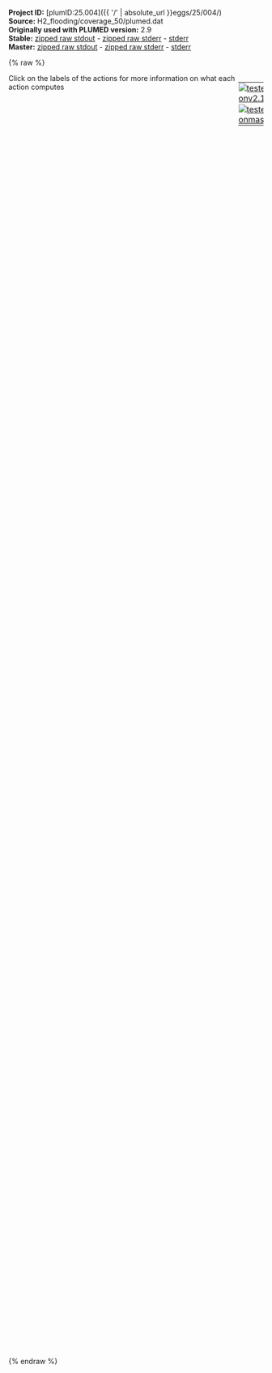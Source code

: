 **Project ID:** [plumID:25.004]({{ '/' | absolute_url }}eggs/25/004/)  
**Source:** H2_flooding/coverage_50/plumed.dat  
**Originally used with PLUMED version:** 2.9  
**Stable:** [zipped raw stdout](plumed.dat.plumed.stdout.txt.zip) - [zipped raw stderr](plumed.dat.plumed.stderr.txt.zip) - [stderr](plumed.dat.plumed.stderr)  
**Master:** [zipped raw stdout](plumed.dat.plumed_master.stdout.txt.zip) - [zipped raw stderr](plumed.dat.plumed_master.stderr.txt.zip) - [stderr](plumed.dat.plumed_master.stderr)  

{% raw %}
<div style="width: 100%; float:left">
<div style="width: 90%; float:left" id="value_details_data/H2_flooding/coverage_50/plumed.dat"> Click on the labels of the actions for more information on what each action computes </div>
<div style="width: 10%; float:left"><table><tr><td style="padding:1px"><a href="plumed.dat.plumed.stderr"><img src="https://img.shields.io/badge/v2.10-passing-green.svg" alt="tested onv2.10" /></a></td></tr><tr><td style="padding:1px"><a href="plumed.dat.plumed_master.stderr"><img src="https://img.shields.io/badge/master-passing-green.svg" alt="tested onmaster" /></a></td></tr></table></div></div>
<pre style="width=97%;">
<span class="plumedtooltip" style="color:blue"># vim: ft=plumed<span class="right">Enables syntax highlighting for PLUMED files in vim. See <a href="https://www.plumed.org/doc-master/user-doc/html/_vim_syntax.html">here for more details. </a><i></i></span></span>
<span style="color:blue" class="comment">#RESTART</span>
<span class="plumedtooltip" style="color:green">UNITS<span class="right">This command sets the internal units for the code. <a href="https://www.plumed.org/doc-master/user-doc/html/_u_n_i_t_s.html" style="color:green">More details</a><i></i></span></span> <span class="plumedtooltip">LENGTH<span class="right">the units of lengths<i></i></span></span>=A <span class="plumedtooltip">TIME<span class="right">the units of time<i></i></span></span>=0.001  <span style="color:blue" class="comment">#Amstroeng, kJ/mol, fs</span>
<br/><span style="display:none;" id="data/H2_flooding/coverage_50/plumed.dat">The UNITS action with label <b></b> calculates something</span><b name="data/H2_flooding/coverage_50/plumed.datHtot" onclick='showPath("data/H2_flooding/coverage_50/plumed.dat","data/H2_flooding/coverage_50/plumed.datHtot","data/H2_flooding/coverage_50/plumed.datHtot","violet")'>Htot</b><span style="display:none;" id="data/H2_flooding/coverage_50/plumed.datHtot">The GROUP action with label <b>Htot</b> calculates the following quantities:<table  align="center" frame="void" width="95%" cellpadding="5%"><tr><td width="5%"><b> Quantity </b>  </td><td width="5%"><b> Type </b>  </td><td><b> Description </b> </td></tr><tr><td width="5%">Htot</td><td width="5%"><font color="violet">atoms</font></td><td>indices of atoms specified in GROUP</td></tr></table></span>: <span class="plumedtooltip" style="color:green">GROUP<span class="right">Define a group of atoms so that a particular list of atoms can be referenced with a single label in definitions of CVs or virtual atoms. <a href="https://www.plumed.org/doc-master/user-doc/html/_g_r_o_u_p.html" style="color:green">More details</a><i></i></span></span> <span class="plumedtooltip">ATOMS<span class="right">the numerical indexes for the set of atoms in the group<i></i></span></span>=25,26,27,28,37,38,39,40,49,50,51,52,61,62,63,64,72,73,74,75,107,108,109,110,118,119,120,121,128,129,130,131,140,141,142,143,152,153,154,155,188,189,190,191,200,201,202,203,212,213,214,215,224,225,226,227,235,236,237,238,270,271,272,273,282,283,284,285,293,294,295,296,305,306,307,308,315,316,317,318,351,352,353,354,363,364,365,366,375,376,377,378,387,388,389,390,399,400,401,402,435,436,437,438,447,448,449,450,459,460,461,462,471,472,473,474,483,484,485,486,519,520,521,522,531,532,533,534,542,543,544,545,554,555,556,557,566,567,568,569,602,603,604,605,613,614,615,616,624,625,626,627,635,636,637,638,647,648,649,650,683,684,685,686,695,696,697,698,707,708,709,710,718,719,720,721,729,730,731,732
<span style="color:blue" class="comment"># Remove H of NH:</span>
<b name="data/H2_flooding/coverage_50/plumed.datH" onclick='showPath("data/H2_flooding/coverage_50/plumed.dat","data/H2_flooding/coverage_50/plumed.datH","data/H2_flooding/coverage_50/plumed.datH","violet")'>H</b><span style="display:none;" id="data/H2_flooding/coverage_50/plumed.datH">The GROUP action with label <b>H</b> calculates the following quantities:<table  align="center" frame="void" width="95%" cellpadding="5%"><tr><td width="5%"><b> Quantity </b>  </td><td width="5%"><b> Type </b>  </td><td><b> Description </b> </td></tr><tr><td width="5%">H</td><td width="5%"><font color="violet">atoms</font></td><td>indices of atoms specified in GROUP</td></tr></table></span>: <span class="plumedtooltip" style="color:green">GROUP<span class="right">Define a group of atoms so that a particular list of atoms can be referenced with a single label in definitions of CVs or virtual atoms. <a href="https://www.plumed.org/doc-master/user-doc/html/_g_r_o_u_p.html" style="color:green">More details</a><i></i></span></span> <span class="plumedtooltip">ATOMS<span class="right">the numerical indexes for the set of atoms in the group<i></i></span></span>=<b name="data/H2_flooding/coverage_50/plumed.datHtot">Htot</b> <span class="plumedtooltip">REMOVE<span class="right">remove these atoms from the list<i></i></span></span>=755,745,752,748,742,<b name="data/H2_flooding/coverage_50/plumed.dat"></b>,744,750,741,754,739,756,740,749,746,747,752,751,743

<span id="data/H2_flooding/coverage_50/plumed.datdHH_short"><b name="data/H2_flooding/coverage_50/plumed.datdHH" onclick='showPath("data/H2_flooding/coverage_50/plumed.dat","data/H2_flooding/coverage_50/plumed.datdHH","data/H2_flooding/coverage_50/plumed.datdHH_shortcut","blue")'>dHH</b><span style="display:none;" id="data/H2_flooding/coverage_50/plumed.datdHH_shortcut">The DISTANCES action with label <b>dHH</b> calculates the following quantities:<table  align="center" frame="void" width="95%" cellpadding="5%"><tr><td width="5%"><b> Quantity </b>  </td><td width="5%"><b> Type </b>  </td><td><b> Description </b> </td></tr><tr><td width="5%">dHH</td><td width="5%"><font color="blue">vector</font></td><td>the DISTANCES between the each pair of atoms that were specified</td></tr><tr><td width="5%">dHH_min</td><td width="5%"><font color="black">scalar</font></td><td>the minimum colvar</td></tr></table></span>: <span class="plumedtooltip" style="color:green">DISTANCES<span class="right">Calculate the distances between multiple piars of atoms This action is <a class="toggler" href='javascript:;' onclick='toggleDisplay("data/H2_flooding/coverage_50/plumed.datdHH");'>a shortcut</a>. <a href="https://www.plumed.org/doc-master/user-doc/html/_d_i_s_t_a_n_c_e_s.html">More details</a><i></i></span></span> <span class="plumedtooltip">GROUP<span class="right">Calculate the distance between each distinct pair of atoms in the group<i></i></span></span>=<b name="data/H2_flooding/coverage_50/plumed.datH">H</b> <span class="plumedtooltip">MIN<span class="right">calculate the minimum value<i></i></span></span>={BETA=20.0}
</span><span id="data/H2_flooding/coverage_50/plumed.datdHH_long" style="display:none;"><span style="color:blue" class="comment"># PLUMED interprets the command:
</span><span class="toggler" style="color:red" onclick='toggleDisplay("data/H2_flooding/coverage_50/plumed.datdHH")'># dHH: DISTANCES GROUP=H MIN={BETA=20.0}</span>
<span style="color:blue" class="comment"># as follows (Click the red comment above to revert to the short version of the input):</span>
<b name="data/H2_flooding/coverage_50/plumed.datdHH" onclick='showPath("data/H2_flooding/coverage_50/plumed.dat","data/H2_flooding/coverage_50/plumed.datdHH","data/H2_flooding/coverage_50/plumed.datdHH","blue")'>dHH</b><span style="display:none;" id="data/H2_flooding/coverage_50/plumed.datdHH">The DISTANCE action with label <b>dHH</b> calculates the following quantities:<table  align="center" frame="void" width="95%" cellpadding="5%"><tr><td width="5%"><b> Quantity </b>  </td><td width="5%"><b> Type </b>  </td><td><b> Description </b> </td></tr><tr><td width="5%">dHH</td><td width="5%"><font color="blue">vector</font></td><td>the DISTANCE for each set of specified atoms</td></tr></table></span>: <span class="plumedtooltip" style="color:green">DISTANCE<span class="right">Calculate the distance between a pair of atoms. <a href="https://www.plumed.org/doc-master/user-doc/html/_d_i_s_t_a_n_c_e.html" style="color:green">More details</a><i></i></span></span> <span class="plumedtooltip">ATOMS1<span class="right">the pair of atom that we are calculating the distance between<i></i></span></span>=26,25 <span class="plumedtooltip">ATOMS2<span class="right">the pair of atom that we are calculating the distance between<i></i></span></span>=27,25 <span class="plumedtooltip">ATOMS3<span class="right">the pair of atom that we are calculating the distance between<i></i></span></span>=27,26 <span class="plumedtooltip">ATOMS4<span class="right">the pair of atom that we are calculating the distance between<i></i></span></span>=28,25 <span class="plumedtooltip">ATOMS5<span class="right">the pair of atom that we are calculating the distance between<i></i></span></span>=28,26     <span style="color:blue" class="comment"># Action input conctinues with 16105 further ATOMSn keywords, </span>
<b name="data/H2_flooding/coverage_50/plumed.datdHH_me_min" onclick='showPath("data/H2_flooding/coverage_50/plumed.dat","data/H2_flooding/coverage_50/plumed.datdHH_me_min","data/H2_flooding/coverage_50/plumed.datdHH_me_min","blue")'>dHH_me_min</b><span style="display:none;" id="data/H2_flooding/coverage_50/plumed.datdHH_me_min">The CUSTOM action with label <b>dHH_me_min</b> calculates the following quantities:<table  align="center" frame="void" width="95%" cellpadding="5%"><tr><td width="5%"><b> Quantity </b>  </td><td width="5%"><b> Type </b>  </td><td><b> Description </b> </td></tr><tr><td width="5%">dHH_me_min</td><td width="5%"><font color="blue">vector</font></td><td>the vector obtained by doing an element-wise application of an arbitrary function to the input vectors</td></tr></table></span>: <span class="plumedtooltip" style="color:green">CUSTOM<span class="right">Calculate a combination of variables using a custom expression. <a href="https://www.plumed.org/doc-master/user-doc/html/_c_u_s_t_o_m.html" style="color:green">More details</a><i></i></span></span> <span class="plumedtooltip">ARG<span class="right">the values input to this function<i></i></span></span>=<b name="data/H2_flooding/coverage_50/plumed.datdHH">dHH</b> <span class="plumedtooltip">FUNC<span class="right">the function you wish to evaluate<i></i></span></span>=exp(20.0/x) <span class="plumedtooltip">PERIODIC<span class="right">if the output of your function is periodic then you should specify the periodicity of the function<i></i></span></span>=NO
<b name="data/H2_flooding/coverage_50/plumed.datdHH_mec_min" onclick='showPath("data/H2_flooding/coverage_50/plumed.dat","data/H2_flooding/coverage_50/plumed.datdHH_mec_min","data/H2_flooding/coverage_50/plumed.datdHH_mec_min","black")'>dHH_mec_min</b><span style="display:none;" id="data/H2_flooding/coverage_50/plumed.datdHH_mec_min">The SUM action with label <b>dHH_mec_min</b> calculates the following quantities:<table  align="center" frame="void" width="95%" cellpadding="5%"><tr><td width="5%"><b> Quantity </b>  </td><td width="5%"><b> Type </b>  </td><td><b> Description </b> </td></tr><tr><td width="5%">dHH_mec_min</td><td width="5%"><font color="black">scalar</font></td><td>the sum of all the elements in the input vector</td></tr></table></span>: <span class="plumedtooltip" style="color:green">SUM<span class="right">Calculate the sum of the arguments <a href="https://www.plumed.org/doc-master/user-doc/html/_s_u_m.html" style="color:green">More details</a><i></i></span></span> <span class="plumedtooltip">ARG<span class="right">the values input to this function<i></i></span></span>=<b name="data/H2_flooding/coverage_50/plumed.datdHH_me_min">dHH_me_min</b> <span class="plumedtooltip">PERIODIC<span class="right">if the output of your function is periodic then you should specify the periodicity of the function<i></i></span></span>=NO
<b name="data/H2_flooding/coverage_50/plumed.datdHH_min" onclick='showPath("data/H2_flooding/coverage_50/plumed.dat","data/H2_flooding/coverage_50/plumed.datdHH_min","data/H2_flooding/coverage_50/plumed.datdHH_min","black")'>dHH_min</b><span style="display:none;" id="data/H2_flooding/coverage_50/plumed.datdHH_min">The CUSTOM action with label <b>dHH_min</b> calculates the following quantities:<table  align="center" frame="void" width="95%" cellpadding="5%"><tr><td width="5%"><b> Quantity </b>  </td><td width="5%"><b> Type </b>  </td><td><b> Description </b> </td></tr><tr><td width="5%">dHH_min</td><td width="5%"><font color="black">scalar</font></td><td>an arbitrary function</td></tr></table></span>: <span class="plumedtooltip" style="color:green">CUSTOM<span class="right">Calculate a combination of variables using a custom expression. <a href="https://www.plumed.org/doc-master/user-doc/html/_c_u_s_t_o_m.html" style="color:green">More details</a><i></i></span></span> <span class="plumedtooltip">ARG<span class="right">the values input to this function<i></i></span></span>=<b name="data/H2_flooding/coverage_50/plumed.datdHH_mec_min">dHH_mec_min</b> <span class="plumedtooltip">FUNC<span class="right">the function you wish to evaluate<i></i></span></span>=20.0/log(x) <span class="plumedtooltip">PERIODIC<span class="right">if the output of your function is periodic then you should specify the periodicity of the function<i></i></span></span>=NO
<span style="color:blue"># --- End of included input --- </span></span><span id="data/H2_flooding/coverage_50/plumed.datcHH_short"><span id="data/H2_flooding/coverage_50/plumed.datdefcHH_short"><b name="data/H2_flooding/coverage_50/plumed.datcHH" onclick='showPath("data/H2_flooding/coverage_50/plumed.dat","data/H2_flooding/coverage_50/plumed.datcHH","data/H2_flooding/coverage_50/plumed.datcHH_shortcut","blue")'>cHH</b><span style="display:none;" id="data/H2_flooding/coverage_50/plumed.datcHH_shortcut">The COORDINATIONNUMBER action with label <b>cHH</b> calculates the following quantities:<table  align="center" frame="void" width="95%" cellpadding="5%"><tr><td width="5%"><b> Quantity </b>  </td><td width="5%"><b> Type </b>  </td><td><b> Description </b> </td></tr><tr><td width="5%">cHH</td><td width="5%"><font color="blue">vector</font></td><td>the coordination numbers of the specified atoms</td></tr><tr><td width="5%">cHH_max</td><td width="5%"><font color="black">scalar</font></td><td>the maximum colvar</td></tr></table></span>: <span class="plumedtooltip" style="color:green">COORDINATIONNUMBER<span class="right">Calculate the coordination numbers of atoms so that you can then calculate functions of the distribution of This action is <a class="toggler" href='javascript:;' onclick='toggleDisplay("data/H2_flooding/coverage_50/plumed.datcHH");'>a shortcut</a> and it has <a class="toggler" href='javascript:;' onclick='toggleDisplay("data/H2_flooding/coverage_50/plumed.datdefcHH");'>hidden defaults</a>. <a href="https://www.plumed.org/doc-master/user-doc/html/_c_o_o_r_d_i_n_a_t_i_o_n_n_u_m_b_e_r.html">More details</a><i></i></span></span> <span class="plumedtooltip">SPECIES<span class="right">this keyword is used for colvars such as coordination number<i></i></span></span>=<b name="data/H2_flooding/coverage_50/plumed.datH">H</b> <span class="plumedtooltip">R_0<span class="right">The r_0 parameter of the switching function<i></i></span></span>=1.5 <span class="plumedtooltip">NN<span class="right"> The n parameter of the switching function <i></i></span></span>=6 <span class="plumedtooltip">MM<span class="right"> The m parameter of the switching function; 0 implies 2*NN<i></i></span></span>=12 <span class="plumedtooltip">MAX<span class="right">calculate the maximum value<i></i></span></span>={BETA=0.05}
</span><span id="data/H2_flooding/coverage_50/plumed.datdefcHH_long" style="display:none;"><b name="data/H2_flooding/coverage_50/plumed.datcHH" onclick='showPath("data/H2_flooding/coverage_50/plumed.dat","data/H2_flooding/coverage_50/plumed.datcHH","data/H2_flooding/coverage_50/plumed.datcHH_shortcut","blue")'>cHH</b>: <span class="plumedtooltip" style="color:green">COORDINATIONNUMBER<span class="right">Calculate the coordination numbers of atoms so that you can then calculate functions of the distribution of This action is <a class="toggler" href='javascript:;' onclick='toggleDisplay("data/H2_flooding/coverage_50/plumed.datcHH");'>a shortcut</a> and uses the <a class="toggler" href='javascript:;' onclick='toggleDisplay("data/H2_flooding/coverage_50/plumed.datdefcHH");'>defaults shown here</a>. <a href="https://www.plumed.org/doc-master/user-doc/html/_c_o_o_r_d_i_n_a_t_i_o_n_n_u_m_b_e_r.html">More details</a><i></i></span></span> <span class="plumedtooltip">SPECIES<span class="right">this keyword is used for colvars such as coordination number<i></i></span></span>=<b name="data/H2_flooding/coverage_50/plumed.datH">H</b> <span class="plumedtooltip">R_0<span class="right">The r_0 parameter of the switching function<i></i></span></span>=1.5 <span class="plumedtooltip">NN<span class="right"> The n parameter of the switching function <i></i></span></span>=6 <span class="plumedtooltip">MM<span class="right"> The m parameter of the switching function; 0 implies 2*NN<i></i></span></span>=12 <span class="plumedtooltip">MAX<span class="right">calculate the maximum value<i></i></span></span>={BETA=0.05}  <span class="plumedtooltip">D_0<span class="right"> The d_0 parameter of the switching function<i></i></span></span>=0.0
</span></span><span id="data/H2_flooding/coverage_50/plumed.datcHH_long" style="display:none;"><span style="color:blue" class="comment"># PLUMED interprets the command:
</span><span class="toggler" style="color:red" onclick='toggleDisplay("data/H2_flooding/coverage_50/plumed.datcHH")'># cHH: COORDINATIONNUMBER SPECIES=H R_0=1.5 NN=6 MM=12 MAX={BETA=0.05}</span>
<span style="color:blue" class="comment"># as follows (Click the red comment above to revert to the short version of the input):</span>
<b name="data/H2_flooding/coverage_50/plumed.datcHH_grp" onclick='showPath("data/H2_flooding/coverage_50/plumed.dat","data/H2_flooding/coverage_50/plumed.datcHH_grp","data/H2_flooding/coverage_50/plumed.datcHH_grp","violet")'>cHH_grp</b><span style="display:none;" id="data/H2_flooding/coverage_50/plumed.datcHH_grp">The GROUP action with label <b>cHH_grp</b> calculates the following quantities:<table  align="center" frame="void" width="95%" cellpadding="5%"><tr><td width="5%"><b> Quantity </b>  </td><td width="5%"><b> Type </b>  </td><td><b> Description </b> </td></tr><tr><td width="5%">cHH_grp</td><td width="5%"><font color="violet">atoms</font></td><td>indices of atoms specified in GROUP</td></tr></table></span>: <span class="plumedtooltip" style="color:green">GROUP<span class="right">Define a group of atoms so that a particular list of atoms can be referenced with a single label in definitions of CVs or virtual atoms. <a href="https://www.plumed.org/doc-master/user-doc/html/_g_r_o_u_p.html" style="color:green">More details</a><i></i></span></span> <span class="plumedtooltip">ATOMS<span class="right">the numerical indexes for the set of atoms in the group<i></i></span></span>=<b name="data/H2_flooding/coverage_50/plumed.datH">H</b>
<b name="data/H2_flooding/coverage_50/plumed.datcHH_mat" onclick='showPath("data/H2_flooding/coverage_50/plumed.dat","data/H2_flooding/coverage_50/plumed.datcHH_mat","data/H2_flooding/coverage_50/plumed.datcHH_mat","red")'>cHH_mat</b><span style="display:none;" id="data/H2_flooding/coverage_50/plumed.datcHH_mat">The CONTACT_MATRIX action with label <b>cHH_mat</b> calculates the following quantities:<table  align="center" frame="void" width="95%" cellpadding="5%"><tr><td width="5%"><b> Quantity </b>  </td><td width="5%"><b> Type </b>  </td><td><b> Description </b> </td></tr><tr><td width="5%">cHH_mat</td><td width="5%"><font color="red">matrix</font></td><td>a matrix containing the weights for the bonds between each pair of atoms</td></tr></table></span>: <span class="plumedtooltip" style="color:green">CONTACT_MATRIX<span class="right">Adjacency matrix in which two atoms are adjacent if they are within a certain cutoff. <a href="https://www.plumed.org/doc-master/user-doc/html/_c_o_n_t_a_c_t__m_a_t_r_i_x.html" style="color:green">More details</a><i></i></span></span> <span class="plumedtooltip">GROUP<span class="right">specifies the list of atoms that should be assumed indistinguishable<i></i></span></span>=<b name="data/H2_flooding/coverage_50/plumed.datH">H</b> <span class="plumedtooltip">R_0<span class="right">The r_0 parameter of the switching function<i></i></span></span>=1.5 <span class="plumedtooltip">D_0<span class="right"> The d_0 parameter of the switching function<i></i></span></span>=0.0 <span class="plumedtooltip">NN<span class="right"> The n parameter of the switching function <i></i></span></span>=6 <span class="plumedtooltip">MM<span class="right"> The m parameter of the switching function; 0 implies 2*NN<i></i></span></span>=12
<b name="data/H2_flooding/coverage_50/plumed.datcHH_ones" onclick='showPath("data/H2_flooding/coverage_50/plumed.dat","data/H2_flooding/coverage_50/plumed.datcHH_ones","data/H2_flooding/coverage_50/plumed.datcHH_ones","blue")'>cHH_ones</b><span style="display:none;" id="data/H2_flooding/coverage_50/plumed.datcHH_ones">The CONSTANT action with label <b>cHH_ones</b> calculates the following quantities:<table  align="center" frame="void" width="95%" cellpadding="5%"><tr><td width="5%"><b> Quantity </b>  </td><td width="5%"><b> Type </b>  </td><td><b> Description </b> </td></tr><tr><td width="5%">cHH_ones</td><td width="5%"><font color="blue">vector</font></td><td>the constant value that was read from the plumed input</td></tr></table></span>: <span class="plumedtooltip" style="color:green">ONES<span class="right">Create a constant vector with all elements equal to one <a href="https://www.plumed.org/doc-master/user-doc/html/_o_n_e_s.html" style="color:green">More details</a><i></i></span></span> <span class="plumedtooltip">SIZE<span class="right">the number of ones that you would like to create<i></i></span></span>=180
<b name="data/H2_flooding/coverage_50/plumed.datcHH" onclick='showPath("data/H2_flooding/coverage_50/plumed.dat","data/H2_flooding/coverage_50/plumed.datcHH","data/H2_flooding/coverage_50/plumed.datcHH","blue")'>cHH</b><span style="display:none;" id="data/H2_flooding/coverage_50/plumed.datcHH">The MATRIX_VECTOR_PRODUCT action with label <b>cHH</b> calculates the following quantities:<table  align="center" frame="void" width="95%" cellpadding="5%"><tr><td width="5%"><b> Quantity </b>  </td><td width="5%"><b> Type </b>  </td><td><b> Description </b> </td></tr><tr><td width="5%">cHH</td><td width="5%"><font color="blue">vector</font></td><td>the vector that is obtained by taking the product between the matrix and the vector that were input</td></tr></table></span>: <span class="plumedtooltip" style="color:green">MATRIX_VECTOR_PRODUCT<span class="right">Calculate the product of the matrix and the vector <a href="https://www.plumed.org/doc-master/user-doc/html/_m_a_t_r_i_x__v_e_c_t_o_r__p_r_o_d_u_c_t.html" style="color:green">More details</a><i></i></span></span>  <span class="plumedtooltip">ARG<span class="right">the label for the matrix and the vector/scalar that are being multiplied<i></i></span></span>=<b name="data/H2_flooding/coverage_50/plumed.datcHH_mat">cHH_mat</b>,<b name="data/H2_flooding/coverage_50/plumed.datcHH_ones">cHH_ones</b>
<b name="data/H2_flooding/coverage_50/plumed.datcHH_caverage" onclick='showPath("data/H2_flooding/coverage_50/plumed.dat","data/H2_flooding/coverage_50/plumed.datcHH_caverage","data/H2_flooding/coverage_50/plumed.datcHH_caverage","black")'>cHH_caverage</b><span style="display:none;" id="data/H2_flooding/coverage_50/plumed.datcHH_caverage">The MEAN action with label <b>cHH_caverage</b> calculates the following quantities:<table  align="center" frame="void" width="95%" cellpadding="5%"><tr><td width="5%"><b> Quantity </b>  </td><td width="5%"><b> Type </b>  </td><td><b> Description </b> </td></tr><tr><td width="5%">cHH_caverage</td><td width="5%"><font color="black">scalar</font></td><td>the mean of all the elements in the input vector</td></tr></table></span>: <span class="plumedtooltip" style="color:green">MEAN<span class="right">Calculate the arithmetic mean of the elements in a vector <a href="https://www.plumed.org/doc-master/user-doc/html/_m_e_a_n.html" style="color:green">More details</a><i></i></span></span> <span class="plumedtooltip">ARG<span class="right">the values input to this function<i></i></span></span>=<b name="data/H2_flooding/coverage_50/plumed.datcHH">cHH</b> <span class="plumedtooltip">PERIODIC<span class="right">if the output of your function is periodic then you should specify the periodicity of the function<i></i></span></span>=NO
<b name="data/H2_flooding/coverage_50/plumed.datcHH_me_max" onclick='showPath("data/H2_flooding/coverage_50/plumed.dat","data/H2_flooding/coverage_50/plumed.datcHH_me_max","data/H2_flooding/coverage_50/plumed.datcHH_me_max","blue")'>cHH_me_max</b><span style="display:none;" id="data/H2_flooding/coverage_50/plumed.datcHH_me_max">The CUSTOM action with label <b>cHH_me_max</b> calculates the following quantities:<table  align="center" frame="void" width="95%" cellpadding="5%"><tr><td width="5%"><b> Quantity </b>  </td><td width="5%"><b> Type </b>  </td><td><b> Description </b> </td></tr><tr><td width="5%">cHH_me_max</td><td width="5%"><font color="blue">vector</font></td><td>the vector obtained by doing an element-wise application of an arbitrary function to the input vectors</td></tr></table></span>: <span class="plumedtooltip" style="color:green">CUSTOM<span class="right">Calculate a combination of variables using a custom expression. <a href="https://www.plumed.org/doc-master/user-doc/html/_c_u_s_t_o_m.html" style="color:green">More details</a><i></i></span></span> <span class="plumedtooltip">ARG<span class="right">the values input to this function<i></i></span></span>=<b name="data/H2_flooding/coverage_50/plumed.datcHH">cHH</b> <span class="plumedtooltip">FUNC<span class="right">the function you wish to evaluate<i></i></span></span>=exp(x/0.05) <span class="plumedtooltip">PERIODIC<span class="right">if the output of your function is periodic then you should specify the periodicity of the function<i></i></span></span>=NO
<b name="data/H2_flooding/coverage_50/plumed.datcHH_mec_max" onclick='showPath("data/H2_flooding/coverage_50/plumed.dat","data/H2_flooding/coverage_50/plumed.datcHH_mec_max","data/H2_flooding/coverage_50/plumed.datcHH_mec_max","black")'>cHH_mec_max</b><span style="display:none;" id="data/H2_flooding/coverage_50/plumed.datcHH_mec_max">The SUM action with label <b>cHH_mec_max</b> calculates the following quantities:<table  align="center" frame="void" width="95%" cellpadding="5%"><tr><td width="5%"><b> Quantity </b>  </td><td width="5%"><b> Type </b>  </td><td><b> Description </b> </td></tr><tr><td width="5%">cHH_mec_max</td><td width="5%"><font color="black">scalar</font></td><td>the sum of all the elements in the input vector</td></tr></table></span>: <span class="plumedtooltip" style="color:green">SUM<span class="right">Calculate the sum of the arguments <a href="https://www.plumed.org/doc-master/user-doc/html/_s_u_m.html" style="color:green">More details</a><i></i></span></span> <span class="plumedtooltip">ARG<span class="right">the values input to this function<i></i></span></span>=<b name="data/H2_flooding/coverage_50/plumed.datcHH_me_max">cHH_me_max</b> <span class="plumedtooltip">PERIODIC<span class="right">if the output of your function is periodic then you should specify the periodicity of the function<i></i></span></span>=NO
<b name="data/H2_flooding/coverage_50/plumed.datcHH_max" onclick='showPath("data/H2_flooding/coverage_50/plumed.dat","data/H2_flooding/coverage_50/plumed.datcHH_max","data/H2_flooding/coverage_50/plumed.datcHH_max","black")'>cHH_max</b><span style="display:none;" id="data/H2_flooding/coverage_50/plumed.datcHH_max">The CUSTOM action with label <b>cHH_max</b> calculates the following quantities:<table  align="center" frame="void" width="95%" cellpadding="5%"><tr><td width="5%"><b> Quantity </b>  </td><td width="5%"><b> Type </b>  </td><td><b> Description </b> </td></tr><tr><td width="5%">cHH_max</td><td width="5%"><font color="black">scalar</font></td><td>an arbitrary function</td></tr></table></span>: <span class="plumedtooltip" style="color:green">CUSTOM<span class="right">Calculate a combination of variables using a custom expression. <a href="https://www.plumed.org/doc-master/user-doc/html/_c_u_s_t_o_m.html" style="color:green">More details</a><i></i></span></span> <span class="plumedtooltip">ARG<span class="right">the values input to this function<i></i></span></span>=<b name="data/H2_flooding/coverage_50/plumed.datcHH_mec_max">cHH_mec_max</b> <span class="plumedtooltip">FUNC<span class="right">the function you wish to evaluate<i></i></span></span>=0.05*log(x) <span class="plumedtooltip">PERIODIC<span class="right">if the output of your function is periodic then you should specify the periodicity of the function<i></i></span></span>=NO
<span style="color:blue"># --- End of included input --- </span></span><br/><span id="data/H2_flooding/coverage_50/plumed.datdefa_short"><b name="data/H2_flooding/coverage_50/plumed.data" onclick='showPath("data/H2_flooding/coverage_50/plumed.dat","data/H2_flooding/coverage_50/plumed.data","data/H2_flooding/coverage_50/plumed.data","violet")'>a</b><span style="display:none;" id="data/H2_flooding/coverage_50/plumed.data">The FIXEDATOM action with label <b>a</b> calculates the following quantities:<table  align="center" frame="void" width="95%" cellpadding="5%"><tr><td width="5%"><b> Quantity </b>  </td><td width="5%"><b> Type </b>  </td><td><b> Description </b> </td></tr><tr><td width="5%">a</td><td width="5%"><font color="violet">atoms</font></td><td>virtual atom calculated by FIXEDATOM action</td></tr></table></span>: <span class="plumedtooltip" style="color:green">FIXEDATOM<span class="right">Add a virtual atom in a fixed position. This action has <a class="toggler" href='javascript:;' onclick='toggleDisplay("data/H2_flooding/coverage_50/plumed.datdefa");'>hidden defaults</a>. <a href="https://www.plumed.org/doc-master/user-doc/html/_f_i_x_e_d_a_t_o_m.html">More details</a><i></i></span></span> <span class="plumedtooltip">AT<span class="right">coordinates of the virtual atom<i></i></span></span>=0,0,47.5
</span><span id="data/H2_flooding/coverage_50/plumed.datdefa_long" style="display:none;"><b name="data/H2_flooding/coverage_50/plumed.data" onclick='showPath("data/H2_flooding/coverage_50/plumed.dat","data/H2_flooding/coverage_50/plumed.data","data/H2_flooding/coverage_50/plumed.data","violet")'>a</b>: <span class="plumedtooltip" style="color:green">FIXEDATOM<span class="right">Add a virtual atom in a fixed position. This action uses the <a class="toggler" href='javascript:;' onclick='toggleDisplay("data/H2_flooding/coverage_50/plumed.datdefa");'>defaults shown here</a>. <a href="https://www.plumed.org/doc-master/user-doc/html/_f_i_x_e_d_a_t_o_m.html">More details</a><i></i></span></span> <span class="plumedtooltip">AT<span class="right">coordinates of the virtual atom<i></i></span></span>=0,0,47.5  <span class="plumedtooltip">SET_MASS<span class="right"> mass of the virtual atom<i></i></span></span>=1 <span class="plumedtooltip">SET_CHARGE<span class="right"> charge of the virtual atom<i></i></span></span>=0
</span><br/><span id="data/H2_flooding/coverage_50/plumed.datdz_short"><b name="data/H2_flooding/coverage_50/plumed.datdz" onclick='showPath("data/H2_flooding/coverage_50/plumed.dat","data/H2_flooding/coverage_50/plumed.datdz","data/H2_flooding/coverage_50/plumed.datdz_shortcut","blue")'>dz</b><span style="display:none;" id="data/H2_flooding/coverage_50/plumed.datdz_shortcut">The ZDISTANCES action with label <b>dz</b> calculates the following quantities:<table  align="center" frame="void" width="95%" cellpadding="5%"><tr><td width="5%"><b> Quantity </b>  </td><td width="5%"><b> Type </b>  </td><td><b> Description </b> </td></tr><tr><td width="5%">dz_max</td><td width="5%"><font color="black">scalar</font></td><td>the maximum colvar</td></tr></table></span>: <span class="plumedtooltip" style="color:green">ZDISTANCES<span class="right">Calculate the z components of the vectors connecting one or many pairs of atoms. This action is <a class="toggler" href='javascript:;' onclick='toggleDisplay("data/H2_flooding/coverage_50/plumed.datdz");'>a shortcut</a>. <a href="https://www.plumed.org/doc-master/user-doc/html/_z_d_i_s_t_a_n_c_e_s.html">More details</a><i></i></span></span> <span class="plumedtooltip">GROUPA<span class="right">Calculate the distances between all the atoms in GROUPA and all the atoms in GROUPB<i></i></span></span>=<b name="data/H2_flooding/coverage_50/plumed.data">a</b> <span class="plumedtooltip">GROUPB<span class="right">Calculate the distances between all the atoms in GROUPA and all the atoms in GROUPB<i></i></span></span>=<b name="data/H2_flooding/coverage_50/plumed.datH">H</b> <span class="plumedtooltip">MAX<span class="right">calculate the maximum value<i></i></span></span>={BETA=0.05}
</span><span id="data/H2_flooding/coverage_50/plumed.datdz_long" style="display:none;"><span style="color:blue" class="comment"># PLUMED interprets the command:
</span><span class="toggler" style="color:red" onclick='toggleDisplay("data/H2_flooding/coverage_50/plumed.datdz")'># dz: ZDISTANCES GROUPA=a GROUPB=H MAX={BETA=0.05}</span>
<span style="color:blue" class="comment"># as follows (Click the red comment above to revert to the short version of the input):</span>
<b name="data/H2_flooding/coverage_50/plumed.datdz" onclick='showPath("data/H2_flooding/coverage_50/plumed.dat","data/H2_flooding/coverage_50/plumed.datdz","data/H2_flooding/coverage_50/plumed.datdz","blue")'>dz</b><span style="display:none;" id="data/H2_flooding/coverage_50/plumed.datdz">The DISTANCE action with label <b>dz</b> calculates the following quantities:<table  align="center" frame="void" width="95%" cellpadding="5%"><tr><td width="5%"><b> Quantity </b>  </td><td width="5%"><b> Type </b>  </td><td><b> Description </b> </td></tr><tr><td width="5%">dz.x</td><td width="5%"><font color="blue">vector</font></td><td>the x-component of the vector connecting the two atoms</td></tr><tr><td width="5%">dz.y</td><td width="5%"><font color="blue">vector</font></td><td>the y-component of the vector connecting the two atoms</td></tr><tr><td width="5%">dz.z</td><td width="5%"><font color="blue">vector</font></td><td>the z-component of the vector connecting the two atoms</td></tr></table></span>: <span class="plumedtooltip" style="color:green">DISTANCE<span class="right">Calculate the distance between a pair of atoms. <a href="https://www.plumed.org/doc-master/user-doc/html/_d_i_s_t_a_n_c_e.html" style="color:green">More details</a><i></i></span></span> <span class="plumedtooltip">COMPONENTS<span class="right"> calculate the x, y and z components of the distance separately and store them as label<i></i></span></span> <span class="plumedtooltip">ATOMS1<span class="right">the pair of atom that we are calculating the distance between<i></i></span></span>=<b name="data/H2_flooding/coverage_50/plumed.data">a</b>,25 <span class="plumedtooltip">ATOMS2<span class="right">the pair of atom that we are calculating the distance between<i></i></span></span>=<b name="data/H2_flooding/coverage_50/plumed.data">a</b>,26 <span class="plumedtooltip">ATOMS3<span class="right">the pair of atom that we are calculating the distance between<i></i></span></span>=<b name="data/H2_flooding/coverage_50/plumed.data">a</b>,27 <span class="plumedtooltip">ATOMS4<span class="right">the pair of atom that we are calculating the distance between<i></i></span></span>=<b name="data/H2_flooding/coverage_50/plumed.data">a</b>,28 <span class="plumedtooltip">ATOMS5<span class="right">the pair of atom that we are calculating the distance between<i></i></span></span>=<b name="data/H2_flooding/coverage_50/plumed.data">a</b>,37     <span style="color:blue" class="comment"># Action input conctinues with 175 further ATOMSn keywords, </span>
<b name="data/H2_flooding/coverage_50/plumed.datdz_me_max" onclick='showPath("data/H2_flooding/coverage_50/plumed.dat","data/H2_flooding/coverage_50/plumed.datdz_me_max","data/H2_flooding/coverage_50/plumed.datdz_me_max","blue")'>dz_me_max</b><span style="display:none;" id="data/H2_flooding/coverage_50/plumed.datdz_me_max">The CUSTOM action with label <b>dz_me_max</b> calculates the following quantities:<table  align="center" frame="void" width="95%" cellpadding="5%"><tr><td width="5%"><b> Quantity </b>  </td><td width="5%"><b> Type </b>  </td><td><b> Description </b> </td></tr><tr><td width="5%">dz_me_max</td><td width="5%"><font color="blue">vector</font></td><td>the vector obtained by doing an element-wise application of an arbitrary function to the input vectors</td></tr></table></span>: <span class="plumedtooltip" style="color:green">CUSTOM<span class="right">Calculate a combination of variables using a custom expression. <a href="https://www.plumed.org/doc-master/user-doc/html/_c_u_s_t_o_m.html" style="color:green">More details</a><i></i></span></span> <span class="plumedtooltip">ARG<span class="right">the values input to this function<i></i></span></span>=<b name="data/H2_flooding/coverage_50/plumed.datdz">dz.z</b> <span class="plumedtooltip">FUNC<span class="right">the function you wish to evaluate<i></i></span></span>=exp(x/0.05) <span class="plumedtooltip">PERIODIC<span class="right">if the output of your function is periodic then you should specify the periodicity of the function<i></i></span></span>=NO
<b name="data/H2_flooding/coverage_50/plumed.datdz_mec_max" onclick='showPath("data/H2_flooding/coverage_50/plumed.dat","data/H2_flooding/coverage_50/plumed.datdz_mec_max","data/H2_flooding/coverage_50/plumed.datdz_mec_max","black")'>dz_mec_max</b><span style="display:none;" id="data/H2_flooding/coverage_50/plumed.datdz_mec_max">The SUM action with label <b>dz_mec_max</b> calculates the following quantities:<table  align="center" frame="void" width="95%" cellpadding="5%"><tr><td width="5%"><b> Quantity </b>  </td><td width="5%"><b> Type </b>  </td><td><b> Description </b> </td></tr><tr><td width="5%">dz_mec_max</td><td width="5%"><font color="black">scalar</font></td><td>the sum of all the elements in the input vector</td></tr></table></span>: <span class="plumedtooltip" style="color:green">SUM<span class="right">Calculate the sum of the arguments <a href="https://www.plumed.org/doc-master/user-doc/html/_s_u_m.html" style="color:green">More details</a><i></i></span></span> <span class="plumedtooltip">ARG<span class="right">the values input to this function<i></i></span></span>=<b name="data/H2_flooding/coverage_50/plumed.datdz_me_max">dz_me_max</b> <span class="plumedtooltip">PERIODIC<span class="right">if the output of your function is periodic then you should specify the periodicity of the function<i></i></span></span>=NO
<b name="data/H2_flooding/coverage_50/plumed.datdz_max" onclick='showPath("data/H2_flooding/coverage_50/plumed.dat","data/H2_flooding/coverage_50/plumed.datdz_max","data/H2_flooding/coverage_50/plumed.datdz_max","black")'>dz_max</b><span style="display:none;" id="data/H2_flooding/coverage_50/plumed.datdz_max">The CUSTOM action with label <b>dz_max</b> calculates the following quantities:<table  align="center" frame="void" width="95%" cellpadding="5%"><tr><td width="5%"><b> Quantity </b>  </td><td width="5%"><b> Type </b>  </td><td><b> Description </b> </td></tr><tr><td width="5%">dz_max</td><td width="5%"><font color="black">scalar</font></td><td>an arbitrary function</td></tr></table></span>: <span class="plumedtooltip" style="color:green">CUSTOM<span class="right">Calculate a combination of variables using a custom expression. <a href="https://www.plumed.org/doc-master/user-doc/html/_c_u_s_t_o_m.html" style="color:green">More details</a><i></i></span></span> <span class="plumedtooltip">ARG<span class="right">the values input to this function<i></i></span></span>=<b name="data/H2_flooding/coverage_50/plumed.datdz_mec_max">dz_mec_max</b> <span class="plumedtooltip">FUNC<span class="right">the function you wish to evaluate<i></i></span></span>=0.05*log(x) <span class="plumedtooltip">PERIODIC<span class="right">if the output of your function is periodic then you should specify the periodicity of the function<i></i></span></span>=NO
<span style="color:blue"># --- End of included input --- </span></span><br/><b name="data/H2_flooding/coverage_50/plumed.dattarget1" onclick='showPath("data/H2_flooding/coverage_50/plumed.dat","data/H2_flooding/coverage_50/plumed.dattarget1","data/H2_flooding/coverage_50/plumed.dattarget1","black")'>target1</b><span style="display:none;" id="data/H2_flooding/coverage_50/plumed.dattarget1">The CUSTOM action with label <b>target1</b> calculates the following quantities:<table  align="center" frame="void" width="95%" cellpadding="5%"><tr><td width="5%"><b> Quantity </b>  </td><td width="5%"><b> Type </b>  </td><td><b> Description </b> </td></tr><tr><td width="5%">target1</td><td width="5%"><font color="black">scalar</font></td><td>an arbitrary function</td></tr></table></span>: <span class="plumedtooltip" style="color:green">CUSTOM<span class="right">Calculate a combination of variables using a custom expression. <a href="https://www.plumed.org/doc-master/user-doc/html/_c_u_s_t_o_m.html" style="color:green">More details</a><i></i></span></span> <span class="plumedtooltip">ARG<span class="right">the values input to this function<i></i></span></span>=<b name="data/H2_flooding/coverage_50/plumed.datcHH">cHH.max</b> <span class="plumedtooltip">FUNC<span class="right">the function you wish to evaluate<i></i></span></span>=step(x-0.8) <span class="plumedtooltip">PERIODIC<span class="right">if the output of your function is periodic then you should specify the periodicity of the function<i></i></span></span>=NO

<span id="data/H2_flooding/coverage_50/plumed.datdefopes1_short"><span class="plumedtooltip" style="color:green">OPES_METAD<span class="right">On-the-fly probability enhanced sampling with metadynamics-like target distribution. This action has <a class="toggler" href='javascript:;' onclick='toggleDisplay("data/H2_flooding/coverage_50/plumed.datdefopes1");'>hidden defaults</a>. <a href="https://www.plumed.org/doc-master/user-doc/html/_o_p_e_s__m_e_t_a_d.html">More details</a><i></i></span></span> ...
   <span class="plumedtooltip">LABEL<span class="right">a label for the action so that its output can be referenced in the input to other actions<i></i></span></span>=<b name="data/H2_flooding/coverage_50/plumed.datopes1" onclick='showPath("data/H2_flooding/coverage_50/plumed.dat","data/H2_flooding/coverage_50/plumed.datopes1","data/H2_flooding/coverage_50/plumed.datopes1","black")'>opes1</b><span style="display:none;" id="data/H2_flooding/coverage_50/plumed.datopes1">The OPES_METAD action with label <b>opes1</b> calculates the following quantities:<table  align="center" frame="void" width="95%" cellpadding="5%"><tr><td width="5%"><b> Quantity </b>  </td><td width="5%"><b> Type </b>  </td><td><b> Description </b> </td></tr><tr><td width="5%">opes1.bias</td><td width="5%"><font color="black">scalar</font></td><td>the instantaneous value of the bias potential</td></tr><tr><td width="5%">opes1.rct</td><td width="5%"><font color="black">scalar</font></td><td>estimate of c(t). log(exp(beta V)/beta, should become flat as the simulation converges. Do NOT use for reweighting</td></tr><tr><td width="5%">opes1.zed</td><td width="5%"><font color="black">scalar</font></td><td>estimate of Z_n. should become flat once no new CV-space region is explored</td></tr><tr><td width="5%">opes1.neff</td><td width="5%"><font color="black">scalar</font></td><td>effective sample size</td></tr><tr><td width="5%">opes1.nker</td><td width="5%"><font color="black">scalar</font></td><td>total number of compressed kernels used to represent the bias</td></tr></table></span>
   <span class="plumedtooltip">ARG<span class="right">the labels of the scalars on which the bias will act<i></i></span></span>=<b name="data/H2_flooding/coverage_50/plumed.datcHH">cHH.max</b>
   <span class="plumedtooltip">FILE<span class="right"> a file in which the list of all deposited kernels is stored<i></i></span></span>=Kernels1.data
   <span class="plumedtooltip">TEMP<span class="right"> temperature<i></i></span></span>=700
   <span class="plumedtooltip">PACE<span class="right">the frequency for kernel deposition<i></i></span></span>=250
   <span class="plumedtooltip">BARRIER<span class="right">the free energy barrier to be overcome<i></i></span></span>=60
   <span style="color:blue" class="comment">#ADAPTIVE_SIGMA_STRIDE=5001</span>
   <span class="plumedtooltip">RESTART<span class="right">allows per-action setting of restart (YES/NO/AUTO)<i></i></span></span>=NO
   <span class="plumedtooltip">EXCLUDED_REGION<span class="right">kernels are not deposited when the action provided here has a nonzero value, see example above<i></i></span></span>=<b name="data/H2_flooding/coverage_50/plumed.dattarget1">target1</b>
... OPES_METAD
</span><span id="data/H2_flooding/coverage_50/plumed.datdefopes1_long" style="display:none;"><span class="plumedtooltip" style="color:green">OPES_METAD<span class="right">On-the-fly probability enhanced sampling with metadynamics-like target distribution. This action uses the <a class="toggler" href='javascript:;' onclick='toggleDisplay("data/H2_flooding/coverage_50/plumed.datdefopes1");'>defaults shown here</a>. <a href="https://www.plumed.org/doc-master/user-doc/html/_o_p_e_s__m_e_t_a_d.html">More details</a><i></i></span></span> ...
   <span class="plumedtooltip">LABEL<span class="right">a label for the action so that its output can be referenced in the input to other actions<i></i></span></span>=<b name="data/H2_flooding/coverage_50/plumed.datopes1" onclick='showPath("data/H2_flooding/coverage_50/plumed.dat","data/H2_flooding/coverage_50/plumed.datopes1","data/H2_flooding/coverage_50/plumed.datopes1","black")'>opes1</b>
   <span class="plumedtooltip">ARG<span class="right">the labels of the scalars on which the bias will act<i></i></span></span>=<b name="data/H2_flooding/coverage_50/plumed.datcHH">cHH.max</b>
   <span class="plumedtooltip">FILE<span class="right"> a file in which the list of all deposited kernels is stored<i></i></span></span>=Kernels1.data
   <span class="plumedtooltip">TEMP<span class="right"> temperature<i></i></span></span>=700
   <span class="plumedtooltip">PACE<span class="right">the frequency for kernel deposition<i></i></span></span>=250
   <span class="plumedtooltip">BARRIER<span class="right">the free energy barrier to be overcome<i></i></span></span>=60
   <span style="color:blue" class="comment">#ADAPTIVE_SIGMA_STRIDE=5001</span>
   <span class="plumedtooltip">RESTART<span class="right">allows per-action setting of restart (YES/NO/AUTO)<i></i></span></span>=NO
   <span class="plumedtooltip">EXCLUDED_REGION<span class="right">kernels are not deposited when the action provided here has a nonzero value, see example above<i></i></span></span>=<b name="data/H2_flooding/coverage_50/plumed.dattarget1">target1</b>
 <span class="plumedtooltip">SIGMA<span class="right"> the initial widths of the kernels<i></i></span></span>=ADAPTIVE <span class="plumedtooltip">COMPRESSION_THRESHOLD<span class="right"> merge kernels if closer than this threshold, in units of sigma<i></i></span></span>=1
... OPES_METAD
</span><br/><span class="plumedtooltip" style="color:green">COMMITTOR<span class="right">Does a committor analysis. <a href="https://www.plumed.org/doc-master/user-doc/html/_c_o_m_m_i_t_t_o_r.html" style="color:green">More details</a><i></i></span></span> ...
   <span class="plumedtooltip">ARG<span class="right">the labels of the values which is being used to define the committor surface<i></i></span></span>=<b name="data/H2_flooding/coverage_50/plumed.datdz">dz.max</b>
   <span class="plumedtooltip">STRIDE<span class="right"> the frequency with which the CVs are analyzed<i></i></span></span>=1000
   <span class="plumedtooltip">BASIN_LL1<span class="right">List of lower limits for basin #<i></i></span></span>=6.0
   <span class="plumedtooltip">BASIN_UL1<span class="right">List of upper limits for basin #<i></i></span></span>=15.0
   <span class="plumedtooltip">FILE<span class="right">the name of the file on which to output the reached basin<i></i></span></span>=FORMATION
... COMMITTOR
<br/><span class="plumedtooltip" style="color:green">PRINT<span class="right">Print quantities to a file. <a href="https://www.plumed.org/doc-master/user-doc/html/_p_r_i_n_t.html" style="color:green">More details</a><i></i></span></span> <span class="plumedtooltip">ARG<span class="right">the labels of the values that you would like to print to the file<i></i></span></span>=* <span class="plumedtooltip">STRIDE<span class="right"> the frequency with which the quantities of interest should be output<i></i></span></span>=10 <span class="plumedtooltip">FILE<span class="right">the name of the file on which to output these quantities<i></i></span></span>=COLVAR
<span class="plumedtooltip" style="color:green">FLUSH<span class="right">This command instructs plumed to flush all the open files with a user specified frequency. <a href="https://www.plumed.org/doc-master/user-doc/html/_f_l_u_s_h.html" style="color:green">More details</a><i></i></span></span> <span class="plumedtooltip">STRIDE<span class="right">the frequency with which all the open files should be flushed<i></i></span></span>=1
</pre>
{% endraw %}
